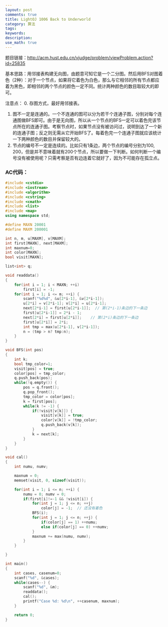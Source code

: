 ```yaml
---
layout: post
comments: true
title: LightOJ 1006 Back to Underworld
category: 算法
tags: 
keywords:
description: 
use_math: true
---
```


题目链接：http://acm.hust.edu.cn/vjudge/problem/viewProblem.action?id=25835

基本思路：用邻接表构建无向图，由题意可知它是一个二分图。然后用BFS对图着色（2种）：对于一个节点，如果将它着色为白色，那么与它相邻的所有节点都应着为黑色，即相邻的两个节点的颜色一定不同。统计两种颜色的数目取较大的即可。

注意点：
0. 存图方式，最好用邻接表。
1. 图不一定是连通的。一个不连通的图可以分为若干个连通子图，分别对每个连通图做BFS即可。由于是无向图，所以从一个节点的BFS一定可以着色完该节点所在的连通子图。考察节点时，如果节点没有被访问过，说明到达了一个新的连通子图；反之则无需从它开始BFS了。每着色完一个连通子图就应该统计一下两种颜色的数目并保留较大的。
2. 节点的编号不一定是连续的。比如只有1条边，两个节点的编号分别为100, 200，但是并不意味着就有200个节点，所以要做一下判断。如何判断一个编号没有被使用呢？只需考察是否有边连着它就好了，因为不可能存在孤立点。

### AC代码：
```c++
#include <cstdio>
#include <iostream>
#include <algorithm>
#include <cstring>
#include <cmath>
#include <list>
#include <map>
using namespace std;

#define MAXN 20001
#define MAXM 200001

int n, m, u[MAXM], v[MAXM];
int first[MAXN], next[MAXM];
int maxnum=0;
int color[MAXN];
bool visit[MAXN];

list<int> q;

void readdata()
{
    for(int i = 1; i < MAXN; ++i)
        first[i] = -1;
    for(int i = 1; i <= m; ++i) {
        scanf("%d%d", &u[2*i-1], &v[2*i-1]);
        u[2*i] = v[2*i-1]; v[2*i] = u[2*i-1];
        next[2*i-1] = first[u[2*i-1]];  // 第(2*i-1)条边的下一条边
        first[u[2*i-1]] = 2*i - 1;
        next[2*i] = first[u[2*i]];    // 第(2*i)条边的下一条边
        first[u[2*i]] = 2*i;
        int tmp = max(u[2*i-1], v[2*i-1]);
        n = (tmp > n? tmp:n);
    }
}

void BFS(int pos)
{
    int k;
    bool tmp_color=1;
    visit[pos] = true;
    color[pos] = tmp_color;
    q.push_back(pos);
    while(!q.empty()) {
        pos = q.front();
        q.pop_front();
        tmp_color = color[pos];
        k = first[pos];
        while(k != -1) {
            if(!visit[v[k]]) {
                visit[v[k]] = true;
                color[v[k]] = !tmp_color;
                q.push_back(v[k]);
            }
            k = next[k];
        }
    }
}

void cal()
{
    int numu, numv;

    maxnum = 0;
    memset(visit, 0, sizeof(visit));

    for(int i = 1; i <= n; ++i) {
        numu = 0; numv = 0;
        if(first[i]!=-1 && !visit[i]) {
            for(int j = 1; j <= n; ++j)
                color[j] = -1;  // 还没有着色
            BFS(i);
            for(int j = 1; j <= n; ++j) {
                if(color[j] == 1) ++numu;
                else if(color[j] == 0) ++numv;
            }
            maxnum += max(numu, numv);
        }
    }

}

int main()
{
    int cases, casenum=0;
    scanf("%d", &cases);
    while(cases--) {
        scanf("%d", &m);
        readdata();
        cal();
        printf("Case %d: %d\n", ++casenum, maxnum);
    }

    return 0;
}
```
